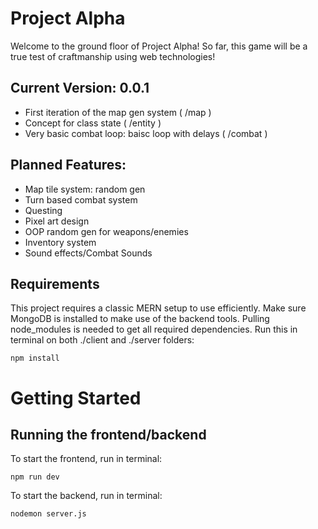 # Project Alpha
Welcome to the ground floor of Project Alpha!
So far, this game will be a true test of craftmanship using web technologies!

## Current Version: 0.0.1
- First iteration of the map gen system ( /map )
- Concept for class state ( /entity )
- Very basic combat loop: baisc loop with delays ( /combat )

## Planned Features:
- Map tile system: random gen
- Turn based combat system
- Questing
- Pixel art design
- OOP random gen for weapons/enemies
- Inventory system
- Sound effects/Combat Sounds

## Requirements
This project requires a classic MERN setup to use efficiently.
Make sure MongoDB is installed to make use of the backend tools.
Pulling node_modules is needed to get all required dependencies.
Run this in terminal on both ./client and ./server folders:
```
npm install
```

# Getting Started
## Running the frontend/backend
To start the frontend, run in terminal:
```
npm run dev
```

To start the backend, run in terminal:
```
nodemon server.js
```
